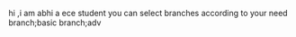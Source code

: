 hi ,i am abhi a ece student
you can select branches according to your need 
branch;basic 
branch;adv
